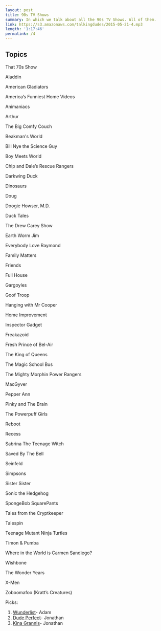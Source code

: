 ```yaml
---
layout: post
title: 90s TV Shows
summary: In which we talk about all the 90s TV Shows. All of them.
link: https://s3.amazonaws.com/talkingdudes/2015-05-21-4.mp3
length: '1:17:46'
permalink: /4
---
```


## Topics

That 70s Show

Aladdin

American Gladiators

America’s Funniest Home Videos

Animaniacs

Arthur

The Big Comfy Couch

Beakman's World

Bill Nye the Science Guy

Boy Meets World

Chip and Dale’s Rescue Rangers

Darkwing Duck

Dinosaurs

Doug

Doogie Howser, M.D.

Duck Tales

The Drew Carey Show

Earth Worm Jim

Everybody Love Raymond

Family Matters

Friends

Full House

Gargoyles

Goof Troop

Hanging with Mr Cooper

Home Improvement

Inspector Gadget

Freakazoid

Fresh Prince of Bel-Air

The King of Queens

The Magic School Bus

The Mighty Morphin Power Rangers

MacGyver

Pepper Ann

Pinky and The Brain

The Powerpuff Girls

Reboot

Recess

Sabrina The Teenage Witch

Saved By The Bell

Seinfeld

Simpsons

Sister Sister

Sonic the Hedgehog

SpongeBob SquarePants

Tales from the Cryptkeeper

Talespin

Teenage Mutant Ninja Turtles

Timon & Pumba

Where in the World is Carmen Sandiego?

Wishbone

The Wonder Years

X-Men

Zoboomafoo (Kratt’s Creatures)

Picks:

1. [Wunderlist](https://www.wunderlist.com/)- Adam
1. [Dude Perfect](https://www.youtube.com/user/corycotton)- Jonathan
1. [Kina Grannis](https://www.youtube.com/user/kinagrannis)- Jonathan
